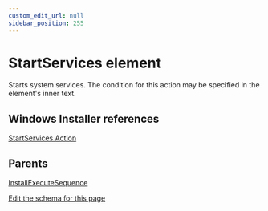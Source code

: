 ```yaml
---
custom_edit_url: null
sidebar_position: 255
---
```

# StartServices element
Starts system services. The condition for this action may be specified in the element's inner text.

## Windows Installer references
[StartServices Action](https://docs.microsoft.com/en-us/windows/win32/msi/startservices-action)

## Parents
[InstallExecuteSequence](installexecutesequence.md)

[Edit the schema for this page](https://github.com/wixtoolset/web/blob/master/src/xsd4/wix.xsd)